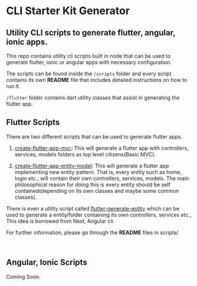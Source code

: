 # CLI Starter Kit Generator

## Utility CLI scripts to generate flutter, angular, ionic apps.

This repo contains utility cli scripts built in node that can be used to generate flutter, ionic or angular apps with necessary configuration.

The scripts can be found inside the `/scripts` folder and every script contains its own **README** file that includes detailed instructions on how to run it.

`/flutter` folder contains dart utility classes that assist in generating the flutter app.

## Flutter Scripts

There are two different scripts that can be used to generate flutter apps.

1. [create-flutter-app-mvc](./scripts/create-flutter-app-entity-model/README.md): This will generate a flutter app with controllers, services, models folders as top level citizens(Basic MVC).

2. [create-flutter-app-entity-model](./scripts/create-flutter-app-mvc/README.md): This will generate a flutter app implementing new entity pattern. That is, every entity such as home, login etc., will contain their own controllers, services, models. The main philosophical reason for doing this is every entity should be self contained(depending on its own classes and maybe some common classes).

There is even a utility script called [flutter-generate-entity](./scripts/flutter-generate-entity/README.md) which can be used to generate a entity/folder containing its own controllers, services etc., This idea is borrowed from Nest, Angular cli.

For further information, please go through the **README** files in scripts/

<br>

## Angular, Ionic Scripts

Coming Soon.
